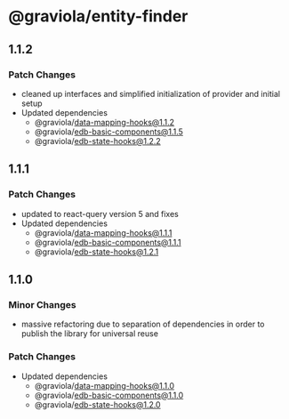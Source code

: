 # @graviola/entity-finder

## 1.1.2

### Patch Changes

- cleaned up interfaces and simplified initialization of provider and initial setup
- Updated dependencies
  - @graviola/data-mapping-hooks@1.1.2
  - @graviola/edb-basic-components@1.1.5
  - @graviola/edb-state-hooks@1.2.2

## 1.1.1

### Patch Changes

- updated to react-query version 5 and fixes
- Updated dependencies
  - @graviola/data-mapping-hooks@1.1.1
  - @graviola/edb-basic-components@1.1.1
  - @graviola/edb-state-hooks@1.2.1

## 1.1.0

### Minor Changes

- massive refactoring due to separation of dependencies in order to publish the library for universal reuse

### Patch Changes

- Updated dependencies
  - @graviola/data-mapping-hooks@1.1.0
  - @graviola/edb-basic-components@1.1.0
  - @graviola/edb-state-hooks@1.2.0
